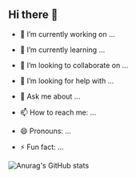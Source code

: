 ## Hi there 👋

<!-- level 1:simple -->

- 🔭 I’m currently working on ...
- 🌱 I’m currently learning ...
- 👯 I’m looking to collaborate on ...
- 🤔 I’m looking for help with ...
- 💬 Ask me about ...
- 📫 How to reach me: ...
- 😄 Pronouns: ...
- ⚡ Fun fact: ...

  <!-- github -->
![Anurag's GitHub stats](https://github-readme-stats.vercel.app/api?username=abdipapaaj&show_icons=true&theme=radical)
<!-- link 
(https://github.com/abdipapaaj/github-readme-stats)
--!>
